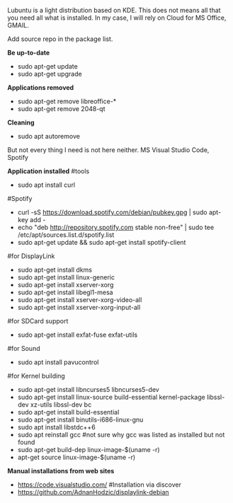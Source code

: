 Lubuntu is a light distribution based on KDE. This does not means all that you need all what is installed. In my case, I will rely on Cloud for MS Office, GMAIL.

Add source repo in the package list.

**Be up-to-date**
* sudo apt-get update
* sudo apt-get upgrade


**Applications removed**
* sudo apt-get remove libreoffice-*
* sudo apt-get remove 2048-qt


**Cleaning**
* sudo apt autoremove


But not every thing I need is not here neither. MS Visual Studio Code, Spotify

**Application installed**
#tools
* sudo apt install curl

#Spotify
* curl -sS https://download.spotify.com/debian/pubkey.gpg | sudo apt-key add -
* echo "deb http://repository.spotify.com stable non-free" | sudo tee /etc/apt/sources.list.d/spotify.list
* sudo apt-get update && sudo apt-get install spotify-client

#for DisplayLink
* sudo apt-get install dkms
* sudo apt-get install linux-generic
* sudo apt-get install xserver-xorg
* sudo apt-get install libegl1-mesa
* sudo apt-get install xserver-xorg-video-all
* sudo apt-get install xserver-xorg-input-all

#for SDCard support
* sudo apt-get install exfat-fuse exfat-utils

#for Sound
* sudo apt install pavucontrol

#for Kernel building
* sudo apt-get install libncurses5 libncurses5-dev
* sudo apt-get install linux-source build-essential kernel-package libssl-dev xz-utils libssl-dev bc
* sudo apt-get install build-essential
* sudo apt-get install binutils-i686-linux-gnu
* sudo apt install libstdc++6
* sudo apt reinstall gcc #not sure why gcc was listed as installed but not found
* sudo apt-get build-dep linux-image-$(uname -r)
* apt-get source linux-image-$(uname -r)

**Manual installations from web sites**
* https://code.visualstudio.com/ #Installation via discover
* https://github.com/AdnanHodzic/displaylink-debian


